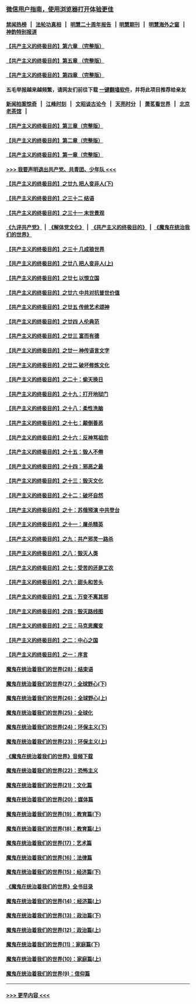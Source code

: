 ### [微信用户指南，使用浏览器打开体验更佳](https://github.com/gfw-breaker/banned-news1/blob/master/indexes/wechat-guide.md?t=0)
#### [禁闻热榜](热点新闻.md?t=0)  &nbsp;&nbsp;|&nbsp;&nbsp; [法轮功真相](https://github.com/gfw-breaker/truth/blob/master/README.md?t=0) &nbsp;&nbsp;|&nbsp;&nbsp; [明慧二十周年报告](https://github.com/gfw-breaker/mh-reports/blob/master/README.md?t=0) &nbsp;&nbsp;|&nbsp;&nbsp;[明慧期刊](https://github.com/gfw-breaker/mh-qikan) &nbsp;&nbsp;|&nbsp;&nbsp; [明慧海外之窗](https://github.com/gfw-breaker/mh-news/blob/master/README.md?t=0) &nbsp;&nbsp;|&nbsp;&nbsp; [神韵特别报道](https://github.com/gfw-breaker/mh-news/blob/master/shenyun.md?t=0)
#### [【共产主义的终极目的】第六章 （完整版）](../pages/nsc422/n11428913.md?t=02072122) 
#### [【共产主义的终极目的】第五章 （完整版）](../pages/nsc422/n11428912.md?t=02072122) 
#### [【共产主义的终极目的】第四章 （完整版）](../pages/nsc422/n11428907.md?t=02072122) 
#### 五毛举报越来越频繁，请网友们前往下载 [一键翻墙软件](https://github.com/gfw-breaker/ssr-accounts)，并将此项目推荐给亲友
#### [新闻拍案惊奇](https://github.com/gfw-breaker/banned-news1/blob/master/pages/link4.md) &nbsp;&nbsp;|&nbsp;&nbsp; [江峰时刻](https://github.com/gfw-breaker/banned-news1/blob/master/pages/link4.md) &nbsp;&nbsp;|&nbsp;&nbsp; [文昭谈古论今](https://github.com/gfw-breaker/banned-news1/blob/master/pages/link4.md) &nbsp;&nbsp;|&nbsp;&nbsp; [天亮时分](https://github.com/gfw-breaker/banned-news1/blob/master/pages/link4.md) &nbsp;&nbsp;|&nbsp;&nbsp; [萧茗看世界](https://github.com/gfw-breaker/banned-news1/blob/master/pages/link4.md) &nbsp;&nbsp;|&nbsp;&nbsp; [北京老茶馆](https://github.com/gfw-breaker/banned-news1/blob/master/pages/link4.md) &nbsp;&nbsp;|&nbsp;&nbsp; 
#### [【共产主义的终极目的】第三章（完整版）](../pages/nsc422/n11428848.md?t=02072122) 
#### [【共产主义的终极目的】第二章（完整版）](../pages/nsc422/n11428831.md?t=02072122) 
#### [【共产主义的终极目的】第一章（完整版）](../pages/nsc422/n11417651.md?t=02072122) 
#### [>>> 我要声明退出共产党、共青团、少年队 <<<](https://github.com/begood0513/goodnews/blob/master/quit/letter.md) 
#### [【共产主义的终极目的】之廿九 把人变非人(下)](../pages/nsc422/n11344140.md?t=02072122) 
#### [【共产主义的终极目的】之三十二 结语](../pages/nsc422/n11360535.md?t=02072122) 
#### [【共产主义的终极目的】之三十一 末世景观](../pages/nsc422/n11351129.md?t=02072122) 
#### [《九评共产党》](https://github.com/begood0513/9ping.md/blob/master/README.md) &nbsp;|&nbsp; [《解体党文化》](../../../../jtdwh.md/blob/master/README.md)  &nbsp;|&nbsp; [《共产主义的终极目的》](../../../../gczydzjmd.md/blob/master/README.md) &nbsp;|&nbsp; [《魔鬼在统治我们的世界》](../../../../mgztzwmdsj.md/blob/master/README.md) 
#### [【共产主义的终极目的】之三十 几成狼世界](../pages/nsc422/n11348280.md?t=02072122) 
#### [【共产主义的终极目的】之廿八 把人变非人(上)](../pages/nsc422/n11340492.md?t=02072122) 
#### [【共产主义的终极目的】之廿七 以恨立国](../pages/nsc422/n11336944.md?t=02072122) 
#### [【共产主义的终极目的】之廿六 中共对抗普世价值](../pages/nsc422/n11324785.md?t=02072122) 
#### [【共产主义的终极目的】之廿五 传统艺术颂神](../pages/nsc422/n11296396.md?t=02072122) 
#### [【共产主义的终极目的】之廿四 人伦典范](../pages/nsc422/n11296397.md?t=02072122) 
#### [【共产主义的终极目的】之廿三 富而有德](../pages/nsc422/n11283598.md?t=02072122) 
#### [【共产主义的终极目的】之廿一 神传语言文字](../pages/nsc422/n11263265.md?t=02072122) 
#### [【共产主义的终极目的】之廿二 破坏修炼文化](../pages/nsc422/n11245728.md?t=02072122) 
#### [【共产主义的终极目的】之二十：偷天换日](../pages/nsc422/n11238846.md?t=02072122) 
#### [【共产主义的终极目的】之十九：打开地狱门](../pages/nsc422/n11206376.md?t=02072122) 
#### [【共产主义的终极目的】之十八：柔性洗脑](../pages/nsc422/n11199994.md?t=02072122) 
#### [【共产主义的终极目的】之十七：颠倒善恶](../pages/nsc422/n11179782.md?t=02072122) 
#### [【共产主义的终极目的】之十六：反神骂祖宗](../pages/nsc422/n11166798.md?t=02072122) 
#### [【共产主义的终极目的】之十五：毁人不倦](../pages/nsc422/n11166792.md?t=02072122) 
#### [【共产主义的终极目的】之十四：邪恶之最](../pages/nsc422/n11150249.md?t=02072122) 
#### [【共产主义的终极目的】之十三：毁灭文化](../pages/nsc422/n11135227.md?t=02072122) 
#### [【共产主义的终极目的】之十二：破坏自然](../pages/nsc422/n11135214.md?t=02072122) 
#### [【共产主义的终极目的】之十：苏俄预演 中共登台](../pages/nsc422/n11118424.md?t=02072122) 
#### [【共产主义的终极目的】之十一：屠杀精英](../pages/nsc422/n11118442.md?t=02072122) 
#### [【共产主义的终极目的】之九：共产邪灵一路杀](../pages/nsc422/n11114139.md?t=02072122) 
#### [【共产主义的终极目的】之八：毁灭人类](../pages/nsc422/n11108503.md?t=02072122) 
#### [【共产主义的终极目的】之七：受苦的还是工农](../pages/nsc422/n11101809.md?t=02072122) 
#### [【共产主义的终极目的】之六：甜头和苦头](../pages/nsc422/n11096971.md?t=02072122) 
#### [【共产主义的终极目的】之五：万变不离其邪](../pages/nsc422/n11091285.md?t=02072122) 
#### [【共产主义的终极目的】之四：毁灭路线图](../pages/nsc422/n11086284.md?t=02072122) 
#### [【共产主义的终极目的】之三：马克思魔变](../pages/nsc422/n11061941.md?t=02072122) 
#### [【共产主义的终极目的】之二：中心之国](../pages/nsc422/n11047728.md?t=02072122) 
#### [【共产主义的终极目的】之一：序言](../pages/nsc422/n11086077.md?t=02072122) 
#### [魔鬼在统治着我们的世界(28)：结束语](../pages/nsc422/n10936246.md?t=02072122) 
#### [魔鬼在统治着我们的世界(27)：全球野心(下)](../pages/nsc422/n10928319.md?t=02072122) 
#### [魔鬼在统治着我们的世界(26)：全球野心(上)](../pages/nsc422/n10900318.md?t=02072122) 
#### [魔鬼在统治着我们的世界(25)：全球化](../pages/nsc422/n10788205.md?t=02072122) 
#### [魔鬼在统治着我们的世界(24)：环保主义(下)](../pages/nsc422/n10695307.md?t=02072122) 
#### [魔鬼在统治着我们的世界(23)：环保主义(上)](../pages/nsc422/n10688613.md?t=02072122) 
#### [《魔鬼在统治着我们的世界》音频下载](../pages/nsc422/n10635553.md?t=02072122) 
#### [魔鬼在统治着我们的世界(22)：恐怖主义](../pages/nsc422/n10614727.md?t=02072122) 
#### [魔鬼在统治着我们的世界(21)：文化篇](../pages/nsc422/n10597706.md?t=02072122) 
#### [魔鬼在统治着我们的世界(20)：媒体篇](../pages/nsc422/n10586579.md?t=02072122) 
#### [魔鬼在统治着我们的世界(19)：教育篇(下)](../pages/nsc422/n10564808.md?t=02072122) 
#### [魔鬼在统治着我们的世界(18)：教育篇(上)](../pages/nsc422/n10526970.md?t=02072122) 
#### [魔鬼在统治着我们的世界(17)：艺术篇](../pages/nsc422/n10499093.md?t=02072122) 
#### [魔鬼在统治着我们的世界(16)：法律篇](../pages/nsc422/n10485969.md?t=02072122) 
#### [魔鬼在统治着我们的世界(15)：经济篇(下)](../pages/nsc422/n10469975.md?t=02072122) 
#### [《魔鬼在统治着我们的世界》全书目录](../pages/nsc422/n10464261.md?t=02072122) 
#### [魔鬼在统治着我们的世界(14)：经济篇(上)](../pages/nsc422/n10457370.md?t=02072122) 
#### [魔鬼在统治着我们的世界(13)：政治篇(下)](../pages/nsc422/n10448270.md?t=02072122) 
#### [魔鬼在统治着我们的世界(12)：政治篇(上)](../pages/nsc422/n10444576.md?t=02072122) 
#### [魔鬼在统治着我们的世界(11)：家庭篇(下)](../pages/nsc422/n10440961.md?t=02072122) 
#### [魔鬼在统治着我们的世界(10)：家庭篇(上)](../pages/nsc422/n10435448.md?t=02072122) 
#### [魔鬼在统治着我们的世界(9)：信仰篇](../pages/nsc422/n10432159.md?t=02072122) 

----
#### [ >>> 更早内容 <<< ](../indexes/nsc422-earlier.md)

